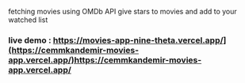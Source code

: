 fetching movies using OMDb API
give stars to movies and add to your watched list
### live demo : https://movies-app-nine-theta.vercel.app/](https://cemmkandemir-movies-app.vercel.app/)https://cemmkandemir-movies-app.vercel.app/
